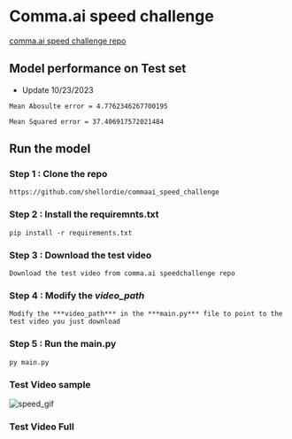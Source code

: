 # Comma.ai speed challenge

[comma.ai speed challenge repo](https://github.com/commaai/speedchallenge)

## Model performance on Test set

- Update 10/23/2023

```
Mean Abosulte error = 4.7762346267700195

Mean Squared error = 37.406917572021484
```

## Run the model   

### Step 1 : Clone the repo

```
https://github.com/shellordie/commaai_speed_challenge
```
### Step 2 : Install the requiremnts.txt

```
pip install -r requirements.txt
```
### Step 3 : Download the test video 

```
Download the test video from comma.ai speedchallenge repo 
```

### Step 4 : Modify the ***video_path*** 

```
Modify the ***video_path*** in the ***main.py*** file to point to the test video you just download
```

### Step 5 : Run the main.py

```
py main.py
```

### Test Video sample

![speed_gif](rsc/speed_gif.gif)

### Test Video Full



